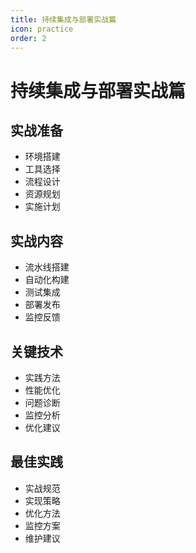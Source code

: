 ```yaml
---
title: 持续集成与部署实战篇
icon: practice
order: 2
---
```


# 持续集成与部署实战篇

## 实战准备
- 环境搭建
- 工具选择
- 流程设计
- 资源规划
- 实施计划

## 实战内容
- 流水线搭建
- 自动化构建
- 测试集成
- 部署发布
- 监控反馈

## 关键技术
- 实践方法
- 性能优化
- 问题诊断
- 监控分析
- 优化建议

## 最佳实践
- 实战规范
- 实现策略
- 优化方法
- 监控方案
- 维护建议
